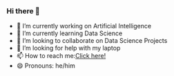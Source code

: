 ### Hi there 👋

- 🔭 I’m currently working on Artificial Intelligence
- 🌱 I’m currently learning Data Science
- 👯 I’m looking to collaborate on Data Science Projects
- 🤔 I’m looking for help  with my laptop
- 📫 How to reach me:[Click here!](mailto:sanjay.s.2021.ad@ritchennai.edu.in)  
- 😄 Pronouns: he/him  
